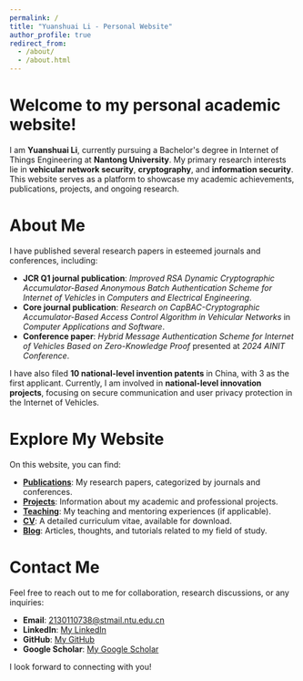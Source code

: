 ```yaml
---
permalink: /
title: "Yuanshuai Li - Personal Website"
author_profile: true
redirect_from: 
  - /about/
  - /about.html
---
```


Welcome to my personal academic website!
======
I am **Yuanshuai Li**, currently pursuing a Bachelor's degree in Internet of Things Engineering at **Nantong University**. My primary research interests lie in **vehicular network security**, **cryptography**, and **information security**. This website serves as a platform to showcase my academic achievements, publications, projects, and ongoing research.

About Me
======
I have published several research papers in esteemed journals and conferences, including:
- **JCR Q1 journal publication**: *Improved RSA Dynamic Cryptographic Accumulator-Based Anonymous Batch Authentication Scheme for Internet of Vehicles* in *Computers and Electrical Engineering*.
- **Core journal publication**: *Research on CapBAC-Cryptographic Accumulator-Based Access Control Algorithm in Vehicular Networks* in *Computer Applications and Software*.
- **Conference paper**: *Hybrid Message Authentication Scheme for Internet of Vehicles Based on Zero-Knowledge Proof* presented at *2024 AINIT Conference*.

I have also filed **10 national-level invention patents** in China, with 3 as the first applicant. Currently, I am involved in **national-level innovation projects**, focusing on secure communication and user privacy protection in the Internet of Vehicles.

Explore My Website
======
On this website, you can find:
- **[Publications](./publications/)**: My research papers, categorized by journals and conferences.
- **[Projects](./projects/)**: Information about my academic and professional projects.
- **[Teaching](./teaching/)**: My teaching and mentoring experiences (if applicable).
- **[CV](./cv/)**: A detailed curriculum vitae, available for download.
- **[Blog](./blog/)**: Articles, thoughts, and tutorials related to my field of study.

Contact Me
======
Feel free to reach out to me for collaboration, research discussions, or any inquiries:
- **Email**: [2130110738@stmail.ntu.edu.cn](mailto:2130110738@stmail.ntu.edu.cn)
- **LinkedIn**: [My LinkedIn](https://linkedin.com/in/your-linkedin)
- **GitHub**: [My GitHub](https://github.com/your-username)
- **Google Scholar**: [My Google Scholar]([https://scholar.google.com/citations?user=YOUR_PROFILE_ID](https://scholar.google.com/citations?user=lvjiOWMAAAAJ&hl=en))

I look forward to connecting with you!
